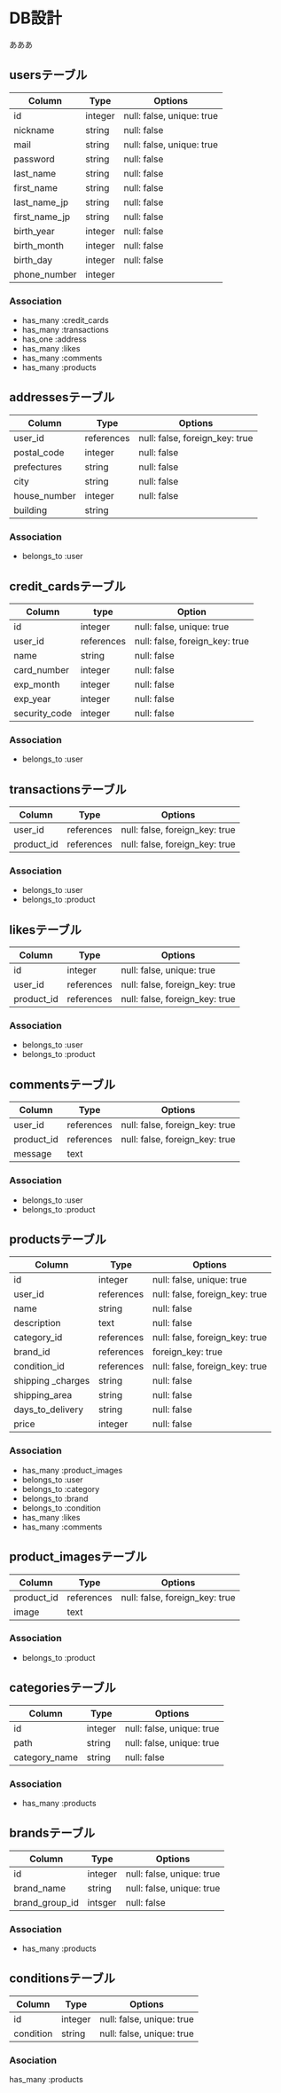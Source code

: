 # DB設計
あああ

## usersテーブル
|Column|Type|Options|
|------|----|-------|
|id|integer|null: false, unique: true|
|nickname|string|null: false|
|mail|string|null: false, unique: true|
|password|string|null: false|
|last_name|string|null: false|
|first_name|string|null: false|
|last_name_jp|string|null: false|
|first_name_jp|string|null: false|
|birth_year|integer|null: false|
|birth_month|integer|null: false|
|birth_day|integer|null: false|
|phone_number|integer||

### Association
- has_many :credit_cards
- has_many :transactions
- has_one :address
- has_many :likes
- has_many :comments
- has_many :products


## addressesテーブル
|Column|Type|Options|
|------|----|-------|
|user_id|references|null: false, foreign_key: true|
|postal_code|integer|null: false|
|prefectures|string|null: false|
|city|string|null: false|
|house_number|integer|null: false|
|building|string||

### Association
- belongs_to :user


## credit_cardsテーブル
|Column|type|Option|
|------|----|------|
|id|integer|null: false, unique: true|
|user_id|references|null: false, foreign_key: true|
|name|string|null: false|
|card_number|integer|null: false|
|exp_month|integer|null: false|
|exp_year|integer|null: false|
|security_code|integer|null: false|

### Association
- belongs_to :user


## transactionsテーブル
|Column|Type|Options|
|------|----|-------|
|user_id|references|null: false, foreign_key: true|
|product_id|references|null: false, foreign_key: true|

### Association
- belongs_to :user
- belongs_to :product

## likesテーブル
|Column|Type|Options|
|------|----|-------|
|id|integer|null: false, unique: true|
|user_id|references|null: false, foreign_key: true|
|product_id|references|null: false, foreign_key: true|

### Association
- belongs_to :user
- belongs_to :product


## commentsテーブル
|Column|Type|Options|
|------|----|-------|
|user_id|references|null: false, foreign_key: true|
|product_id|references|null: false, foreign_key: true|
|message|text||

### Association
- belongs_to :user
- belongs_to :product


## productsテーブル
|Column|Type|Options|
|------|----|-------|
|id|integer|null: false, unique: true|
|user_id|references|null: false, foreign_key: true|
|name|string|null: false|
|description|text|null: false|
|category_id|references|null: false, foreign_key: true|
|brand_id|references|foreign_key: true|
|condition_id|references|null: false, foreign_key: true|
|shipping _charges|string|null: false|
|shipping_area|string|null: false|
|days_to_delivery|string|null: false|
|price|integer|null: false|

### Association
- has_many :product_images
- belongs_to :user
- belongs_to :category
- belongs_to :brand
- belongs_to :condition
- has_many :likes
- has_many :comments


## product_imagesテーブル
|Column|Type|Options|
|------|----|-------|
|product_id|references|null: false, foreign_key: true|
|image|text||

### Association
- belongs_to :product


## categoriesテーブル
|Column|Type|Options|
|------|----|-------|
|id|integer|null: false, unique: true|
|path|string|null: false, unique: true|
|category_name|string|null: false|

### Association
- has_many :products


## brandsテーブル
|Column|Type|Options|
|------|----|-------|
|id|integer|null: false, unique: true|
|brand_name|string|null: false, unique: true|
|brand_group_id|intsger|null: false|

### Association
- has_many :products


## conditionsテーブル
|Column|Type|Options|
|------|----|-------|
|id|integer|null: false, unique: true|
|condition|string|null: false, unique: true|

### Asociation
has_many :products